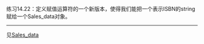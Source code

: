 练习14.22：定义赋值运算符的一个新版本，使得我们能把一个表示ISBN的string赋给一个Sales_data对象。

---

见[Sales_data](../ch07_Classes/example_Sales_data/Sales_data.h)
